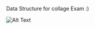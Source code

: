 Data Structure for collage Exam :)

![Alt Text](https://icons8.com/icon/22lqBF4aQa36/soporte-en-l%C3%ADnea)

